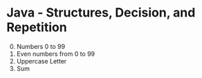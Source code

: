 # Java - Structures, Decision, and Repetition
0. Numbers 0 to 99
1. Even numbers from 0 to 99
2. Uppercase Letter
3. Sum